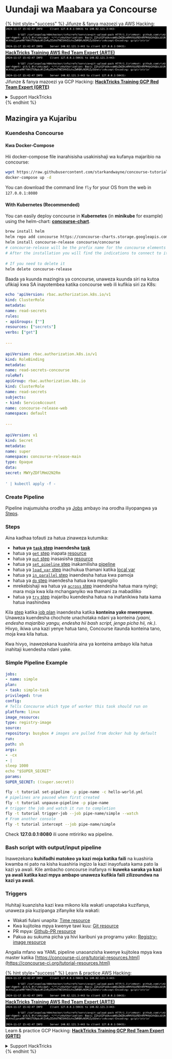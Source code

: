 # Uundaji wa Maabara ya Concourse

{% hint style="success" %}
Jifunze & fanya mazoezi ya AWS Hacking:<img src="../../.gitbook/assets/image (1).png" alt="" data-size="line">[**HackTricks Training AWS Red Team Expert (ARTE)**](https://training.hacktricks.xyz/courses/arte)<img src="../../.gitbook/assets/image (1).png" alt="" data-size="line">\
Jifunze & fanya mazoezi ya GCP Hacking: <img src="../../.gitbook/assets/image (2).png" alt="" data-size="line">[**HackTricks Training GCP Red Team Expert (GRTE)**<img src="../../.gitbook/assets/image (2).png" alt="" data-size="line">](https://training.hacktricks.xyz/courses/grte)

<details>

<summary>Support HackTricks</summary>

* Angalia [**mpango wa usajili**](https://github.com/sponsors/carlospolop)!
* **Jiunge na** 💬 [**kikundi cha Discord**](https://discord.gg/hRep4RUj7f) au [**kikundi cha telegram**](https://t.me/peass) au **fuata** sisi kwenye **Twitter** 🐦 [**@hacktricks\_live**](https://twitter.com/hacktricks\_live)**.**
* **Shiriki mbinu za hacking kwa kuwasilisha PRs kwa** [**HackTricks**](https://github.com/carlospolop/hacktricks) na [**HackTricks Cloud**](https://github.com/carlospolop/hacktricks-cloud) repos za github.

</details>
{% endhint %}

## Mazingira ya Kujaribu

### Kuendesha Concourse

#### Kwa Docker-Compose

Hii docker-compose file inarahisisha usakinishaji wa kufanya majaribio na concourse:
```bash
wget https://raw.githubusercontent.com/starkandwayne/concourse-tutorial/master/docker-compose.yml
docker-compose up -d
```
You can download the command line `fly` for your OS from the web in `127.0.0.1:8080`

#### With Kubernetes (Recommended)

You can easily deploy concourse in **Kubernetes** (in **minikube** for example) using the helm-chart: [**concourse-chart**](https://github.com/concourse/concourse-chart).
```bash
brew install helm
helm repo add concourse https://concourse-charts.storage.googleapis.com/
helm install concourse-release concourse/concourse
# concourse-release will be the prefix name for the concourse elements in k8s
# After the installation you will find the indications to connect to it in the console

# If you need to delete it
helm delete concourse-release
```
Baada ya kuunda mazingira ya concourse, unaweza kuunda siri na kutoa ufikiaji kwa SA inayotembea katika concourse web ili kufikia siri za K8s:
```yaml
echo 'apiVersion: rbac.authorization.k8s.io/v1
kind: ClusterRole
metadata:
name: read-secrets
rules:
- apiGroups: [""]
resources: ["secrets"]
verbs: ["get"]

---

apiVersion: rbac.authorization.k8s.io/v1
kind: RoleBinding
metadata:
name: read-secrets-concourse
roleRef:
apiGroup: rbac.authorization.k8s.io
kind: ClusterRole
name: read-secrets
subjects:
- kind: ServiceAccount
name: concourse-release-web
namespace: default

---

apiVersion: v1
kind: Secret
metadata:
name: super
namespace: concourse-release-main
type: Opaque
data:
secret: MWYyZDFlMmU2N2Rm

' | kubectl apply -f -
```
### Create Pipeline

Pipeline inajumuisha orodha ya [Jobs](https://concourse-ci.org/jobs.html) ambayo ina orodha iliyopangwa ya [Steps](https://concourse-ci.org/steps.html).

### Steps

Aina kadhaa tofauti za hatua zinaweza kutumika:

* **hatua ya** [**`task` step**](https://concourse-ci.org/task-step.html) **inaendesha** [**task**](https://concourse-ci.org/tasks.html)
* hatua ya [`get` step](https://concourse-ci.org/get-step.html) inapata [resource](https://concourse-ci.org/resources.html)
* hatua ya [`put` step](https://concourse-ci.org/put-step.html) inasasisha [resource](https://concourse-ci.org/resources.html)
* hatua ya [`set_pipeline` step](https://concourse-ci.org/set-pipeline-step.html) inakamilisha [pipeline](https://concourse-ci.org/pipelines.html)
* hatua ya [`load_var` step](https://concourse-ci.org/load-var-step.html) inachukua thamani katika [local var](https://concourse-ci.org/vars.html#local-vars)
* hatua ya [`in_parallel` step](https://concourse-ci.org/in-parallel-step.html) inaendesha hatua kwa pamoja
* hatua ya [`do` step](https://concourse-ci.org/do-step.html) inaendesha hatua kwa mpangilio
* mrekebishaji wa hatua ya [`across` step](https://concourse-ci.org/across-step.html#schema.across) inaendesha hatua mara nyingi; mara moja kwa kila mchanganyiko wa thamani za mabadiliko
* hatua ya [`try` step](https://concourse-ci.org/try-step.html) inajaribu kuendesha hatua na inafanikiwa hata kama hatua inashindwa

Kila [step](https://concourse-ci.org/steps.html) katika [job plan](https://concourse-ci.org/jobs.html#schema.job.plan) inaendesha katika **konteina yake mwenyewe**. Unaweza kuendesha chochote unachotaka ndani ya konteina _(yaani, endesha majaribio yangu, endesha hii bash script, jenga picha hii, nk.)_. Hivyo, ikiwa una kazi yenye hatua tano, Concourse itaunda konteina tano, moja kwa kila hatua.

Kwa hivyo, inawezekana kuashiria aina ya konteina ambayo kila hatua inahitaji kuendesha ndani yake.

### Simple Pipeline Example
```yaml
jobs:
- name: simple
plan:
- task: simple-task
privileged: true
config:
# Tells Concourse which type of worker this task should run on
platform: linux
image_resource:
type: registry-image
source:
repository: busybox # images are pulled from docker hub by default
run:
path: sh
args:
- -cx
- |
sleep 1000
echo "$SUPER_SECRET"
params:
SUPER_SECRET: ((super.secret))
```

```bash
fly -t tutorial set-pipeline -p pipe-name -c hello-world.yml
# pipelines are paused when first created
fly -t tutorial unpause-pipeline -p pipe-name
# trigger the job and watch it run to completion
fly -t tutorial trigger-job --job pipe-name/simple --watch
# From another console
fly -t tutorial intercept --job pipe-name/simple
```
Check **127.0.0.1:8080** ili uone mtiririko wa pipeline.

### Bash script with output/input pipeline

Inawezekana **kuhifadhi matokeo ya kazi moja katika faili** na kuashiria kwamba ni pato na kisha kuashiria ingizo la kazi inayofuata kama pato la kazi ya awali. Kile ambacho concourse inafanya ni **kuweka saraka ya kazi ya awali katika kazi mpya ambapo unaweza kufikia faili zilizoundwa na kazi ya awali**.

### Triggers

Huhitaji kuanzisha kazi kwa mikono kila wakati unapotaka kuzifanya, unaweza pia kuzipanga zifanyike kila wakati:

* Wakati fulani unapita: [Time resource](https://github.com/concourse/time-resource/)
* Kwa kujitolea mpya kwenye tawi kuu: [Git resource](https://github.com/concourse/git-resource)
* PR mpya: [Github-PR resource](https://github.com/telia-oss/github-pr-resource)
* Pakua au sukuma picha ya hivi karibuni ya programu yako: [Registry-image resource](https://github.com/concourse/registry-image-resource/)

Angalia mfano wa YAML pipeline unaoanzisha kwenye kujitolea mpya kwa master katika [https://concourse-ci.org/tutorial-resources.html](https://concourse-ci.org/tutorial-resources.html)

{% hint style="success" %}
Learn & practice AWS Hacking:<img src="../../.gitbook/assets/image (1).png" alt="" data-size="line">[**HackTricks Training AWS Red Team Expert (ARTE)**](https://training.hacktricks.xyz/courses/arte)<img src="../../.gitbook/assets/image (1).png" alt="" data-size="line">\
Learn & practice GCP Hacking: <img src="../../.gitbook/assets/image (2).png" alt="" data-size="line">[**HackTricks Training GCP Red Team Expert (GRTE)**<img src="../../.gitbook/assets/image (2).png" alt="" data-size="line">](https://training.hacktricks.xyz/courses/grte)

<details>

<summary>Support HackTricks</summary>

* Check the [**subscription plans**](https://github.com/sponsors/carlospolop)!
* **Join the** 💬 [**Discord group**](https://discord.gg/hRep4RUj7f) or the [**telegram group**](https://t.me/peass) or **follow** us on **Twitter** 🐦 [**@hacktricks\_live**](https://twitter.com/hacktricks\_live)**.**
* **Share hacking tricks by submitting PRs to the** [**HackTricks**](https://github.com/carlospolop/hacktricks) and [**HackTricks Cloud**](https://github.com/carlospolop/hacktricks-cloud) github repos.

</details>
{% endhint %}
